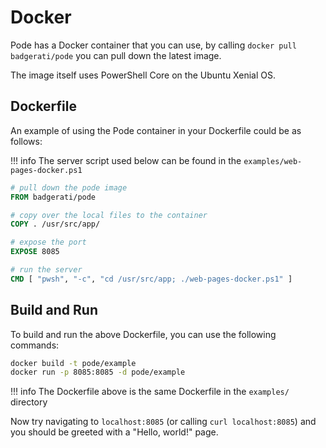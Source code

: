 # Docker

Pode has a Docker container that you can use, by calling `docker pull badgerati/pode` you can pull down the latest image.

The image itself uses PowerShell Core on the Ubuntu Xenial OS.

## Dockerfile

An example of using the Pode container in your Dockerfile could be as follows:

!!! info
    The server script used below can be found in the `examples/web-pages-docker.ps1`

```dockerfile
# pull down the pode image
FROM badgerati/pode

# copy over the local files to the container
COPY . /usr/src/app/

# expose the port
EXPOSE 8085

# run the server
CMD [ "pwsh", "-c", "cd /usr/src/app; ./web-pages-docker.ps1" ]
```

## Build and Run

To build and run the above Dockerfile, you can use the following commands:

```bash
docker build -t pode/example
docker run -p 8085:8085 -d pode/example
```

!!! info
    The Dockerfile above is the same Dockerfile in the `examples/` directory

Now try navigating to `localhost:8085` (or calling `curl localhost:8085`) and you should be greeted with a "Hello, world!" page.